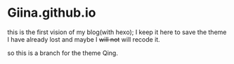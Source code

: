 # Giina.github.io

this is the first vision of my blog(with hexo);
I keep it here to save the theme I have already lost and  maybe I ~~will not~~ will recode it.

so this is a branch for the theme Qing.

